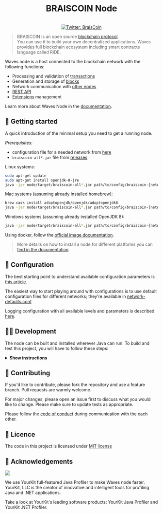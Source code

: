 <h1 align="center"> BRAISCOIN Node</h1>

<p align="center">
  

  <br/>

  <a href="https://twitter.com/braiscoin" target="_blank">
    <img alt="Twitter: BraisCoin" src="https://badgen.net/twitter/follow/braiscoin?icon=twitter&label=follow%20on%20Twitter" />
  </a>

</p>

> BRAISCOIN is an open source [blockchain protocol](https://braiscoin.org/braiscoin-protocol). <br/> 
You can use it to build your own decentralized applications. Waves provides full blockchain ecosystem including smart contracts language called RIDE.



Waves node is a host connected to the blockchain network with the following functions:

- Processing and validation of [transactions](https://docs.braiscoin.org/en/blockchain/transaction/transaction-validation)
- Generation and storage of [blocks](https://docs.braiscoin.org/en/blockchain/block/)
- Network communication with [other nodes](https://docs.braiscoin.org/en/blockchain/blockchain/#node)
- [REST API](https://docs.braiscoin.org/en/braiscoin-node/node-api/)
- [Extensions](https://docs.braiscoin.org/en/braiscoin-node/extensions/) management

Learn more about Waves Node in the [documentation](https://docs.braiscoin.org/en/braiscoin-node/).

## 🚀️ Getting started

A quick introduction of the minimal setup you need to get a running node. 

*Prerequisites:*
- configuration file for a needed network from [here](https://github.com/braiscoin/braiscoinnode/tree/HEAD/node)
- `braiscoin-all*.jar` file from [releases](https://github.com/braiscoin/braiscoinnode/releases) 

Linux systems:
```bash
sudo apt-get update
sudo apt-get install openjdk-8-jre
java -jar node/target/braiscoin-all*.jar path/to/config/braiscoin-{network}.conf
```

Mac systems (assuming already installed homebrew):
```bash
brew cask install adoptopenjdk/openjdk/adoptopenjdk8
java -jar node/target/braiscoin-all*.jar path/to/config/braiscoin-{network}.conf
```

Windows systems (assuming already installed OpenJDK 8):
```bash
java -jar node/target/braiscoin-all*.jar path/to/config/braiscoin-{network}.conf
```

Using docker, follow the [official image documentation](https://hub.docker.com/r/wavesplatform/wavesnode).

> More details on how to install a node for different platforms you can [find in the documentation](https://docs.braiscoin.org/en/braiscoin-node/how-to-install-a-node/how-to-install-a-node). 

## 🔧 Configuration

The best starting point to understand available configuration parameters is [this article](https://docs.braiscoin.org/en/braiscoin-node/node-configuration).

The easiest way to start playing around with configurations is to use default configuration files for different networks; they're available in [network-defaults.conf](./node/src/main/resources/network-defaults.conf).

Logging configuration with all available levels and parameters is described [here](https://docs.braiscoin.org/en/braiscoin-node/logging-configuration).

## 👨‍💻 Development

The node can be built and installed wherever Java can run. 
To build and test this project, you will have to follow these steps:

<details><summary><b>Show instructions</b></summary>

*1. Setup the environment.*
- Install Java for your platform:

```bash
sudo apt-get update
sudo apt-get install openjdk-8-jre                     # Ubuntu
# or
# brew cask install adoptopenjdk/openjdk/adoptopenjdk8 # Mac
```

- Install SBT (Scala Build Tool)

Please follow the SBT installation instructions depending on your platform ([Linux](https://www.scala-sbt.org/1.0/docs/Installing-sbt-on-Linux.html), [Mac](https://www.scala-sbt.org/1.0/docs/Installing-sbt-on-Mac.html), [Windows](https://www.scala-sbt.org/1.0/docs/Installing-sbt-on-Windows.html))

*2. Clone this repo*

```bash
git clone https://github.com/braiscoin/braiscoinnode.git
cd Waves
```

*3. Compile and run tests*

```bash
sbt checkPR
```

*4. Run integration tests (optional)*

Create a Docker image before you run any test: 
```bash
sbt node-it/docker
```

- Run all tests. You can increase or decrease number of parallel running tests by changing `waves.it.max-parallel-suites`
system property:
```bash
sbt -Dwaves.it.max-parallel-suites=1 node-it/test
```

- Run one test:
```bash
sbt node-it/testOnly *.TestClassName
# or 
# bash node-it/testOnly full.package.TestClassName
```

*5. Build packages* 

```bash
sbt packageAll                   # Mainnet
sbt -Dnetwork=testnet packageAll # Testnet
```

`sbt packageAll` ‌produces only `deb` package along with a fat `jar`. 

*6. Install DEB package*

`deb` package is located in target folder. You can replace '*' with actual package name:

```bash
sudo dpkg -i node/target/*.deb
```


*7. Run an extension project locally during development (optional)*

```bash
sbt "extension-module/run /path/to/configuration"
```

*8. Configure IntelliJ IDEA (optional)*

The majority of contributors to this project use IntelliJ IDEA for development, if you want to use it as well please follow these steps:

1. Click `Add configuration` (or `Edit configurations...`).
2. Click `+` to add a new configuration, choose `Application`.
3. Specify:
   - Main class: `com.wavesplatform.Application`
   - Program arguments: `/path/to/configuration`
   - Use classpath of module: `extension-module`
4. Click `OK`.
5. Run this configuration.

</details>

## 🤝 Contributing

If you'd like to contribute, please fork the repository and use a feature branch. Pull requests are warmly welcome.

For major changes, please open an issue first to discuss what you would like to change. Please make sure to update tests as appropriate.

Please follow the [code of conduct](./CODE_OF_CONDUCT.md) during communication with the each other. 



## 📝 Licence

The code in this project is licensed under [MIT license](./LICENSE)

## 👏 Acknowledgements

[<img src="https://camo.githubusercontent.com/97fa03cac759a772255b93c64ab1c9f76a103681/68747470733a2f2f7777772e796f75726b69742e636f6d2f696d616765732f796b6c6f676f2e706e67">](https://www.yourkit.com/)

We use YourKit full-featured Java Profiler to make Waves node faster. YourKit, LLC is the creator of innovative and intelligent tools for profiling Java and .NET applications.

Take a look at YourKit's leading software products: YourKit Java Profiler and YourKit .NET Profiler.
